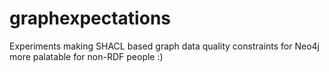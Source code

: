 # graphexpectations
Experiments making SHACL based graph data quality constraints for Neo4j more palatable for non-RDF people :)
